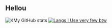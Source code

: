 ## Hellou 

![KMy GitHub stats](https://github-readme-stats.vercel.app/api?username=Piola-l&show_icons=true&theme=gruvbox&rank_icon=github&line_height=28)
[![Langs I Use *very few btw*](https://github-readme-stats.vercel.app/api/top-langs/?username=Piola-l&layout=donut&show_icons=true&theme=gruvbox)](https://github.com/anuraghazra/github-readme-stats)
